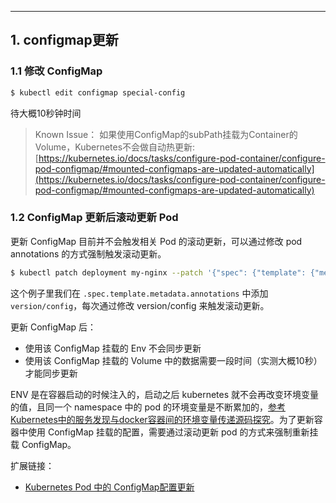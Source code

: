 


---
## 1. configmap更新
### 1.1 修改 ConfigMap


```bash
$ kubectl edit configmap special-config
```

待大概10秒钟时间

> Known Issue：
> 如果使用ConfigMap的subPath挂载为Container的Volume，Kubernetes不会做自动热更新:
> [https://kubernetes.io/docs/tasks/configure-pod-container/configure-pod-configmap/#mounted-configmaps-are-updated-automatically](https://kubernetes.io/docs/tasks/configure-pod-container/configure-pod-configmap/#mounted-configmaps-are-updated-automatically)

### 1.2 ConfigMap 更新后滚动更新 Pod
更新 ConfigMap 目前并不会触发相关 Pod 的滚动更新，可以通过修改 pod annotations 的方式强制触发滚动更新。

```bash
$ kubectl patch deployment my-nginx --patch '{"spec": {"template": {"metadata": {"annotations": {"version/config": "20180411" }}}}}'
```

这个例子里我们在 `.spec.template.metadata.annotations` 中添加 `version/config`，每次通过修改 version/config 来触发滚动更新。

更新 ConfigMap 后：

 - 使用该 ConfigMap 挂载的 Env 不会同步更新
 - 使用该 ConfigMap 挂载的 Volume 中的数据需要一段时间（实测大概10秒）才能同步更新

ENV 是在容器启动的时候注入的，启动之后 kubernetes 就不会再改变环境变量的值，且同一个 namespace 中的 pod 的环境变量是不断累加的，[参考 Kubernetes中的服务发现与docker容器间的环境变量传递源码探究](https://jimmysong.io/blog/exploring-kubernetes-env-with-docker/)。为了更新容器中使用 ConfigMap 挂载的配置，需要通过滚动更新 pod 的方式来强制重新挂载 ConfigMap。

扩展链接：

 - [Kubernetes Pod 中的 ConfigMap配置更新](https://zhuanlan.zhihu.com/p/57570231)

